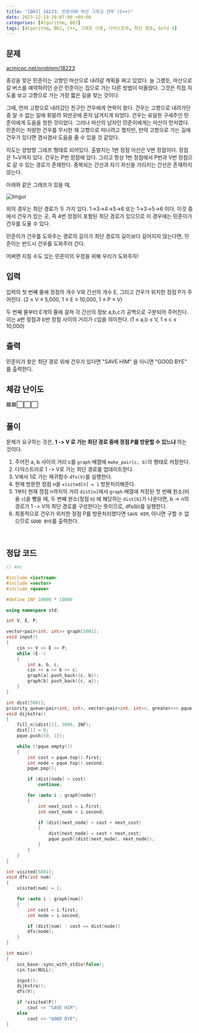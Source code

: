 ```yaml
---
title: "[BOJ] 18223. 민준이와 마산 그리고 건우 (C++)"
date: 2023-12-19 20:07:00 +09:00
categories: [Algorithm, BOJ]
tags: [Algorithm, BOJ, C++, 그래프 이론, 다익스트라, 최단 경로, Gold 4]
---
```

## **문제**
[acmicpc.net/problem/18223](https://www.acmicpc.net/problem/18223)
<br>

종강을 맞은 민준이는 고향인 마산으로 내려갈 계획을 짜고 있었다. 늘 그랬듯, 마산으로 갈 버스를 예약하려던 순간 민준이는 집으로 가는 다른 방법이 떠올랐다. 그것은 직접 지도를 보고 고향으로 가는 가장 짧은 길을 찾는 것이다.

그때, 먼저 고향으로 내려갔던 친구인 건우에게 연락이 왔다. 건우는 고향으로 내려가던 중 알 수 없는 일에 휘말려 외딴곳에 혼자 남겨지게 되었다. 건우는 유일한 구세주인 민준이에게 도움을 청한 것이었다. 그러나 마산의 남자인 민준이에게는 마산이 먼저였다. 민준이는 처량한 건우를 무시한 채 고향으로 떠나려고 했지만, 만약 고향으로 가는 길에 건우가 있다면 겸사겸사 도움을 줄 수 있을 것 같았다.

지도는 양방향 그래프 형태로 되어있다. 출발지는 1번 정점 마산은 V번 정점이다. 정점은 1~V까지 있다. 건우는 P번 정점에 있다.
그리고 항상 1번 정점에서 P번과 V번 정점으로 갈 수 있는 경로가 존재한다.
중복되는 간선과 자기 자신을 가리키는 간선은 존재하지 않는다.

아래와 같은 그래프가 있을 때,

![Imgur](https://i.imgur.com/IpBxkl1.png)

위의 경우는 최단 경로가 두 가지 있다.
1→3→4→5→6 또는 1→3→5→6 이다. 이것 중에서 건우가 있는 곳, 즉 4번 정점이 포함된 최단 경로가 있으므로 이 경우에는 민준이가 건우를 도울 수 있다.

민준이가 건우를 도와주는 경로의 길이가 최단 경로의 길이보다 길어지지 않는다면, 민준이는 반드시 건우를 도와주러 간다.

어쩌면 지킬 수도 있는 민준이의 우정을 위해 우리가 도와주자!
<br>

## **입력**
입력의 첫 번째 줄에 정점의 개수 V와 간선의 개수 E, 그리고 건우가 위치한 정점 P가 주어진다. (2 ≤ V  ≤ 5,000, 1 ≤ E ≤ 10,000, 1 ≤ P  ≤ V)

두 번째 줄부터 E개의 줄에 걸쳐 각 간선의 정보 a,b,c가 공백으로 구분되어 주어진다. 이는 a번 정점과 b번 정점 사이의 거리가 c임을 의미한다. (1 ≤ a,b ≤ V, 1 ≤ c  ≤ 10,000)
<br>

## **출력**
민준이가 찾은 최단 경로 위에 건우가 있다면 "SAVE HIM" 을 아니면 "GOOD BYE" 를 출력한다.
<br>

## **체감 난이도**
🟩🟩⬜⬜⬜
<br>

## **풀이**
문제가 요구하는 것은, **1 -> V 로 가는 최단 경로 중에 정점 P를 방문할 수 있느냐** 하는 것이다.

1. 주어진 a, b 사이의 거리 c를 `graph` 배열에 `make_pair(c, b)`의 형태로 저장한다.
2. 다익스트라로 1 -> V로 가는 최단 경로를 업데이트한다.
3. V에서 1로 가는 재귀함수 `dfs(V)`를 실행한다.
4. 현재 방문한 정점 n을 `visited[n] = 1` 방문처리해준다.
5. 1부터 현재 정점 n까지의 거리 `dist[n]`에서 `graph` 배열에 저장된 첫 번째 원소(비용 `c`)을 뺐을 때, 두 번째 원소(정점 `b`) 에 해당하는 `dist[b]`가 나온다면, b -> n의 경로가 1 -> V의 최단 경로를 구성한다는 뜻이므로, dfs(b)를 실행한다.
6. 최종적으로 건우가 위치한 정점 P를 방문처리했다면 `SAVE HIM`, 아니면 구할 수 없으므로 `GOOD BYE`를 출력한다.
<br>

## **정답 코드**
```c++
// 4ms

#include <iostream>
#include <vector>
#include <queue>

#define INF 10000 * 10000

using namespace std;

int V, E, P;

vector<pair<int, int>> graph[5001];
void input()
{
    cin >> V >> E >> P;
    while (E--)
    {
        int a, b, c;
        cin >> a >> b >> c;
        graph[a].push_back({c, b});
        graph[b].push_back({c, a});
    }
}

int dist[5001];
priority_queue<pair<int, int>, vector<pair<int, int>>, greater<>> pque;
void dijkstra()
{
    fill_n(&dist[1], 5000, INF);
    dist[1] = 0;
    pque.push({0, 1});

    while (!pque.empty())
    {
        int cost = pque.top().first;
        int node = pque.top().second;
        pque.pop();

        if (dist[node] < cost)
            continue;

        for (auto i : graph[node])
        {
            int next_cost = i.first;
            int next_node = i.second;

            if (dist[next_node] > cost + next_cost)
            {
                dist[next_node] = cost + next_cost;
                pque.push({dist[next_node], next_node});
            }
        }
    }
}

int visited[5001];
void dfs(int num)
{
    visited[num] = 1;

    for (auto i : graph[num])
    {
        int cost = i.first;
        int node = i.second;

        if (dist[num] - cost == dist[node])
        dfs(node);
    }
}

int main()
{
    ios_base::sync_with_stdio(false);
    cin.tie(NULL);

    input();
    dijkstra();
    dfs(V);

    if (visited[P])
        cout << "SAVE HIM";
    else
        cout << "GOOD BYE";
}
```
